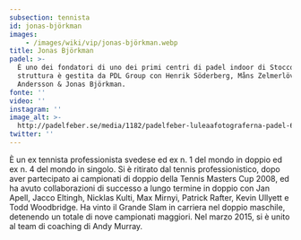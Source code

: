 ```yaml
---
subsection: tennista
id: jonas-björkman
images: 
    - /images/wiki/vip/jonas-björkman.webp
title: Jonas Björkman
padel: >-
  È uno dei fondatori di uno dei primi centri di padel indoor di Stoccolma. La
  struttura è gestita da PDL Group con Henrik Söderberg, Måns Zelmerlöv, Jonas
  Andersson & Jonas Björkman.
fonte: ''
video: ''
instagram: ''
image_alt: >-
  http://padelfeber.se/media/1182/padelfeber-luleaafotograferna-padel-6416.jpg?width=720&scale=both
twitter: ''
---
```

È un ex tennista professionista svedese ed ex n. 1 del mondo in doppio ed ex n. 4 del mondo in singolo. Si è ritirato dal tennis professionistico, dopo aver partecipato ai campionati di doppio della Tennis Masters Cup 2008, ed ha avuto collaborazioni di successo a lungo termine in doppio con Jan Apell, Jacco Eltingh, Nicklas Kulti, Max Mirnyi, Patrick Rafter, Kevin Ullyett e Todd Woodbridge. Ha vinto il Grande Slam in carriera nel doppio maschile, detenendo un totale di nove campionati maggiori. Nel marzo 2015, si è unito al team di coaching di Andy Murray.